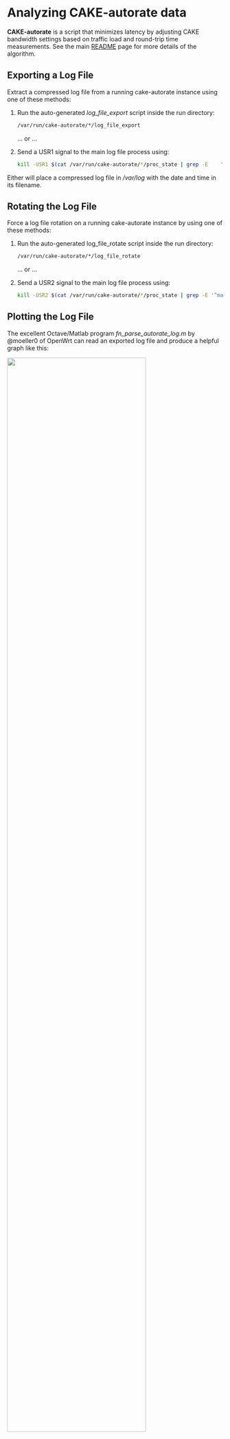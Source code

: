 # Analyzing CAKE-autorate data

**CAKE-autorate** is a script that minimizes latency by adjusting CAKE
bandwidth settings based on traffic load and round-trip time measurements.
See the main [README](./README.md) page for more details of the algorithm.

## Exporting a Log File

Extract a compressed log file from a running
cake-autorate instance using one of these methods:

1. Run the auto-generated _log\_file\_export_ script inside the run directory:

   ```bash
   /var/run/cake-autorate/*/log_file_export
   ```

   ... or ...

2. Send a USR1 signal to the main log file process using:

   ```bash
   kill -USR1 $(cat /var/run/cake-autorate/*/proc_state | grep -E    '^maintain_log_file=' | cut -d= -f2)
   ```

Either will place a compressed log file in _/var/log_
with the date and time in its filename.

## Rotating the Log File

Force a log file rotation on a running
cake-autorate instance by using one of these methods:

1. Run the auto-generated log_file_rotate script inside the run directory:

   ```bash
   /var/run/cake-autorate/*/log_file_rotate
   ```

   ... or ...

2. Send a USR2 signal to the main log file process using:

   ```bash
   kill -USR2 $(cat /var/run/cake-autorate/*/proc_state | grep -E '^maintain_log_file=' | cut -d= -f2)
   ```

## Plotting the Log File

The excellent Octave/Matlab program _fn\_parse\_autorate\_log.m_
by @moeller0 of OpenWrt can read an exported log file and
produce a helpful graph like this:

<img src="https://user-images.githubusercontent.com/10721999/194724668-d8973bb6-5a37-4b05-a212-3514db8f56f1.png" width=80% height=80%>

The command below will run the Octave program (see the introductory notes in
_fn\_parse\_autorate\_log.m_ for more details):

```bash
octave -qf --eval 'fn_parse_autorate_log("./log.gz", "./output.pdf")'
```

The script below runs on a laptop to extract the log from the router
and generate the pdfs for viewing from a client machine:

```bash
log_file=$(ssh root@192.168.1.1 '/var/run/cake-autorate/primary/log_file_export 1>/dev/null && cat /var/run/cake-autorate/primary/last_log_file_export') && scp root@192.168.1.1:${log_file} . && ssh root@192.168.1.1 "rm ${log_file}"
octave -qf --eval 'fn_parse_autorate_log("./*primary*log.gz", "./output.pdf")'
```
  
## A Request to Testers

If you use this script, please post your experience on this
[OpenWrt Forum thread](https://forum.openwrt.org/t/cake-w-adaptive-bandwidth/135379/).
Your feedback will help improve the script for the benefit of others.  
